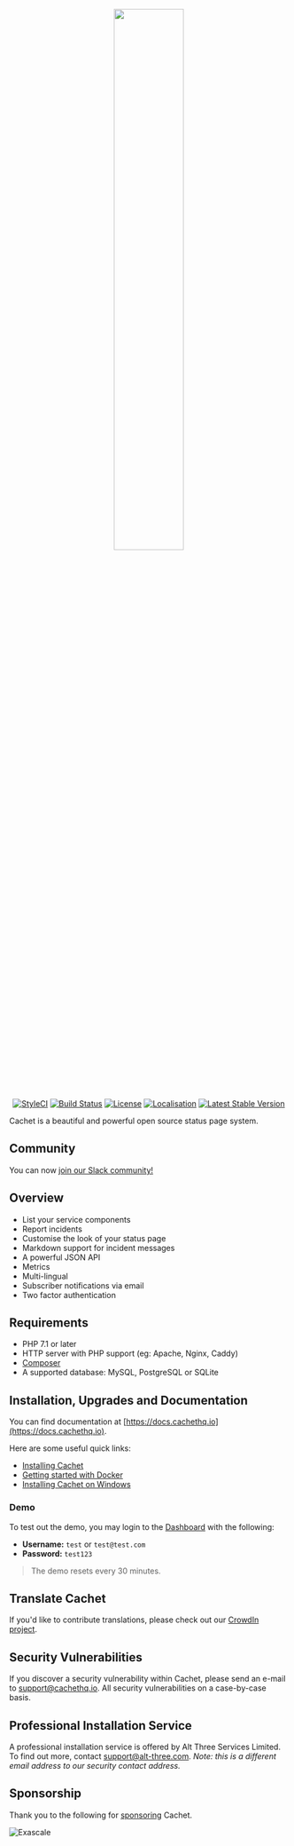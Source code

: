 <p align="center"><img src="https://demo.cachethq.io/img/cachet-logo.svg" width="50%"></p>

<p align="center">
<a href="https://styleci.io/repos/26730195/"><img src="https://styleci.io/repos/26730195/shield" alt="StyleCI"></a>
<a href="https://travis-ci.org/CachetHQ/Cachet"><img src="https://img.shields.io/travis/CachetHQ/Cachet/2.4.svg?style=flat-square" alt="Build Status"></a>
<a href="LICENSE"><img src="https://img.shields.io/badge/license-BSD3-brightgreen.svg?style=flat-square" alt="License"></a>
<a href="https://translate.cachethq.io/project/cachet"><img src="https://d322cqt584bo4o.cloudfront.net/cachet/localized.svg" alt="Localisation"></a>
<a href="https://github.com/CachetHQ/Cachet/releases"><img src="https://img.shields.io/github/release/cachethq/cachet.svg?style=flat-square" alt="Latest Stable Version"></a>
</p>

Cachet is a beautiful and powerful open source status page system.

## Community

You can now [join our Slack community!](http://cachethq-slack.herokuapp.com)

## Overview

- List your service components
- Report incidents
- Customise the look of your status page
- Markdown support for incident messages
- A powerful JSON API
- Metrics
- Multi-lingual
- Subscriber notifications via email
- Two factor authentication

## Requirements

- PHP 7.1 or later
- HTTP server with PHP support (eg: Apache, Nginx, Caddy)
- [Composer](https://getcomposer.org)
- A supported database: MySQL, PostgreSQL or SQLite

## Installation, Upgrades and Documentation

You can find documentation at [https://docs.cachethq.io](https://docs.cachethq.io).

Here are some useful quick links:

- [Installing Cachet](https://docs.cachethq.io/docs/installing-cachet)
- [Getting started with Docker](https://docs.cachethq.io/docs/get-started-with-docker)
- [Installing Cachet on Windows](https://docs.cachethq.io/docs/installing-cachet-on-windows)

### Demo

To test out the demo, you may login to the [Dashboard](https://dev.cachethq.io/dashboard) with the following:

- **Username:** `test` or `test@test.com`
- **Password:** `test123`

> The demo resets every 30 minutes.

## Translate Cachet

If you'd like to contribute translations, please check out our [CrowdIn project](https://crowdin.com/project/cachet).

## Security Vulnerabilities

If you discover a security vulnerability within Cachet, please send an e-mail to [support@cachethq.io](mailto:support@cachethq.io?Cachet%20Security%20Vulnerability). All security vulnerabilities on a case-by-case basis.

## Professional Installation Service

A professional installation service is offered by Alt Three Services Limited. To find out more, contact [support@alt-three.com](mailto:support@alt-three.com?Cachet%20Installation). *Note: this is a different email address to our security contact address.*

## Sponsorship

Thank you to the following for [sponsoring](https://patreon.com/jbrooksuk) Cachet.

![Exascale](/docs/images/sponsorships/exascale.jpg)
